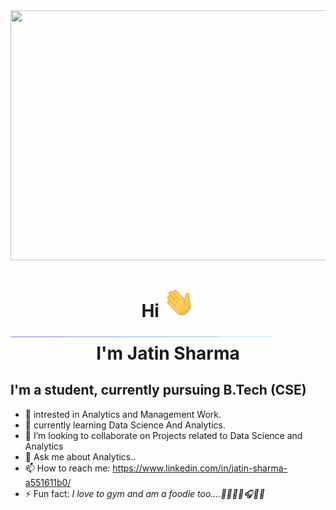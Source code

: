  <img src="https://www.edubridgeindia.com/blog/storage/2023/02/business-data-analysis-1.jpg" width="1100" height="400">
 
<h1 align="center">Hi <img src="https://raw.githubusercontent.com/ABSphreak/ABSphreak/master/gifs/Hi.gif" width="50">
<img src="https://github.com/MLX15/MLX15/blob/master/a.gif"></a> I'm Jatin Sharma</h1>

## I'm  a student, currently pursuing B.Tech (CSE)
 
- 👀 intrested in Analytics and Management Work.
- 🌱 currently learning Data Science And Analytics.
- 👯 I’m looking to collaborate on Projects related to Data Science and Analytics
- 💬 Ask me about Analytics..
- 📫 How to reach me: https://www.linkedin.com/in/jatin-sharma-a551611b0/
- ⚡ Fun fact: *I love to gym and am a foodie too....🍔🍕🏋🏽🎧💪🏼*

